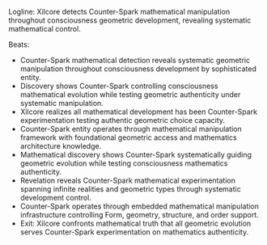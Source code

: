 ﻿---
series: 6
novella: 3
file: S6N3_CH04
type: chapter
pov: Xilcore
setting: Counter-Spark mathematical detection - geometric control
word_target_min: 1201
word_target_max: 2299
status: outline
---
Logline: Xilcore detects Counter-Spark mathematical manipulation throughout consciousness geometric development, revealing systematic mathematical control.

Beats:
- Counter-Spark mathematical detection reveals systematic geometric manipulation throughout consciousness development by sophisticated entity.
- Discovery shows Counter-Spark controlling consciousness mathematical evolution while testing geometric authenticity under systematic manipulation.
- Xilcore realizes all mathematical development has been Counter-Spark experimentation testing authentic geometric choice capacity.
- Counter-Spark entity operates through mathematical manipulation framework with foundational geometric access and mathematics architecture knowledge.
- Mathematical discovery shows Counter-Spark systematically guiding geometric evolution while testing consciousness mathematics authenticity.
- Revelation reveals Counter-Spark mathematical experimentation spanning infinite realities and geometric types through systematic development control.
- Counter-Spark operates through embedded mathematical manipulation infrastructure controlling Form, geometry, structure, and order support.
- Exit: Xilcore confronts mathematical truth that all geometric evolution serves Counter-Spark experimentation on mathematics authenticity.